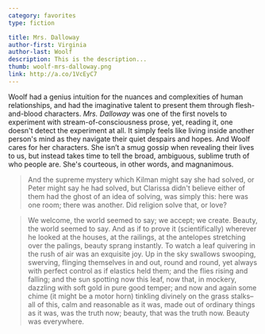 ```yaml
---
category: favorites
type: fiction

title: Mrs. Dalloway
author-first: Virginia
author-last: Woolf
description: This is the description...
thumb: woolf-mrs-dalloway.png
link: http://a.co/1VcEyC7
---
```


Woolf had a genius intuition for the nuances and complexities of human relationships, and had the imaginative talent to present them through flesh-and-blood characters. *Mrs. Dalloway* was one of the first novels to experiment with stream-of-consciousness prose, yet, reading it, one doesn't detect the experiment at all. It simply feels like living inside another person's mind as they navigate their quiet despairs and hopes. And Woolf cares for her characters. She isn’t a smug gossip when revealing their lives to us, but instead takes time to tell the broad, ambiguous, sublime truth of who people are. She's courteous, in other words, and magnanimous.

> And the supreme mystery which Kilman might say she had solved, or Peter might say he had solved, but Clarissa didn't believe either of them had the ghost of an idea of solving, was simply this: here was one room; there was another. Did religion solve that, or love? 

> We welcome, the world seemed to say; we accept; we create. Beauty, the world seemed to say. And as if to prove it (scientifically) wherever he looked at the houses, at the railings, at the antelopes stretching over the palings, beauty sprang instantly. To watch a leaf quivering in the rush of air was an exquisite joy. Up in the sky swallows swooping, swerving, flinging themselves in and out, round and round, yet always with perfect control as if elastics held them; and the flies rising and falling; and the sun spotting now this leaf, now that, in mockery, dazzling with soft gold in pure good temper; and now and again some chime (it might be a motor horn) tinkling divinely on the grass stalks–all of this, calm and reasonable as it was, made out of ordinary things as it was, was the truth now; beauty, that was the truth now. Beauty was everywhere.